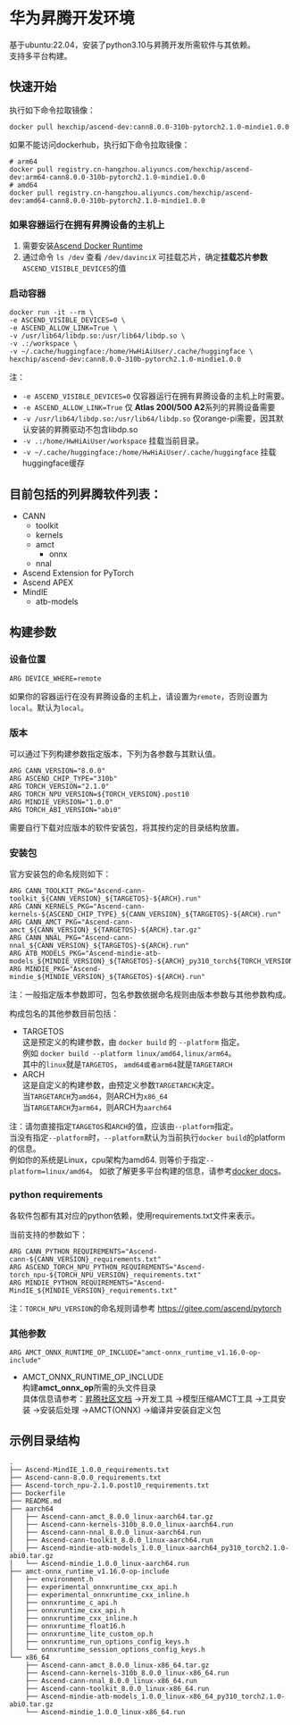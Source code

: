 # 华为昇腾开发环境

基于ubuntu:22.04，安装了python3.10与昇腾开发所需软件与其依赖。  
支持多平台构建。

## 快速开始

执行如下命令拉取镜像：

    docker pull hexchip/ascend-dev:cann8.0.0-310b-pytorch2.1.0-mindie1.0.0

如果不能访问dockerhub，执行如下命令拉取镜像：

    # arm64
    docker pull registry.cn-hangzhou.aliyuncs.com/hexchip/ascend-dev:arm64-cann8.0.0-310b-pytorch2.1.0-mindie1.0.0
    # amd64
    docker pull registry.cn-hangzhou.aliyuncs.com/hexchip/ascend-dev:amd64-cann8.0.0-310b-pytorch2.1.0-mindie1.0.0

### 如果容器运行在拥有昇腾设备的主机上

1. 需要安装[Ascend Docker Runtime](https://www.hiascend.com/document/detail/zh/mindx-dl/)
2. 通过命令 `ls /dev` 查看 `/dev/davinciX` 可挂载芯片，确定**挂载芯片参数**`ASCEND_VISIBLE_DEVICES`的值

### 启动容器

```
docker run -it --rm \
-e ASCEND_VISIBLE_DEVICES=0 \
-e ASCEND_ALLOW_LINK=True \
-v /usr/lib64/libdp.so:/usr/lib64/libdp.so \
-v .:/workspace \
-v ~/.cache/huggingface:/home/HwHiAiUser/.cache/huggingface \
hexchip/ascend-dev:cann8.0.0-310b-pytorch2.1.0-mindie1.0.0
```

注：  
- `-e ASCEND_VISIBLE_DEVICES=0` 仅容器运行在拥有昇腾设备的主机上时需要。
- `-e ASCEND_ALLOW_LINK=True` 仅 **Atlas 200I/500 A2**系列的昇腾设备需要
- `-v /usr/lib64/libdp.so:/usr/lib64/libdp.so` 仅orange-pi需要，因其默认安装的昇腾驱动不包含libdp.so
- `-v .:/home/HwHiAiUser/workspace` 挂载当前目录。
- `-v ~/.cache/huggingface:/home/HwHiAiUser/.cache/huggingface` 挂载huggingface缓存

## 目前包括的列昇腾软件列表：

- CANN
    - toolkit
    - kernels
    - amct
        - onnx
    - nnal
- Ascend Extension for PyTorch
- Ascend APEX
- MindIE
    - atb-models

## 构建参数

### 设备位置

    ARG DEVICE_WHERE=remote

如果你的容器运行在没有昇腾设备的主机上，请设置为`remote`，否则设置为`local`。默认为`local`。

### 版本

可以通过下列构建参数指定版本，下列为各参数与其默认值。

    ARG CANN_VERSION="8.0.0"
    ARG ASCEND_CHIP_TYPE="310b"
    ARG TORCH_VERSION="2.1.0"
    ARG TORCH_NPU_VERSION=${TORCH_VERSION}.post10
    ARG MINDIE_VERSION="1.0.0"
    ARG TORCH_ABI_VERSION="abi0"

需要自行下载对应版本的软件安装包，将其按约定的目录结构放置。

### 安装包

官方安装包的命名规则如下：

    ARG CANN_TOOLKIT_PKG="Ascend-cann-toolkit_${CANN_VERSION}_${TARGETOS}-${ARCH}.run"
    ARG CANN_KERNELS_PKG="Ascend-cann-kernels-${ASCEND_CHIP_TYPE}_${CANN_VERSION}_${TARGETOS}-${ARCH}.run"
    ARG CANN_AMCT_PKG="Ascend-cann-amct_${CANN_VERSION}_${TARGETOS}-${ARCH}.tar.gz"
    ARG CANN_NNAL_PKG="Ascend-cann-nnal_${CANN_VERSION}_${TARGETOS}-${ARCH}.run"
    ARG ATB_MODELS_PKG="Ascend-mindie-atb-models_${MINDIE_VERSION}_${TARGETOS}-${ARCH}_py310_torch${TORCH_VERSION}-${TORCH_ABI_VERSION}.tar.gz"
    ARG MINDIE_PKG="Ascend-mindie_${MINDIE_VERSION}_${TARGETOS}-${ARCH}.run"

注：一般指定版本参数即可，包名参数依据命名规则由版本参数与其他参数构成。

构成包名的其他参数目前包括：

- TARGETOS  
  这是预定义的构建参数，由 `docker build` 的 `--platform` 指定。  
  例如 `docker build --platform linux/amd64,linux/arm64`。  
  其中的`linux`就是`TARGETOS`， `amd64或者arm64`就是`TARGETARCH`
- ARCH  
  这是自定义的构建参数，由预定义参数`TARGETARCH`决定。  
  当`TARGETARCH`为`amd64`，则ARCH为`x86_64`  
  当`TARGETARCH`为`arm64`，则ARCH为`aarch64`

注：请勿直接指定`TARGETOS`和`ARCH`的值，应该由`--platform`指定。  
当没有指定`--platform`时，`--platform`默认为当前执行`docker build`的platform的信息。  
例如你的系统是Linux，cpu架构为amd64. 则等价于指定`--platform=linux/amd64`。
如欲了解更多平台构建的信息，请参考[docker docs](https://docs.docker.com/build/building/multi-platform/)。

### python requirements

各软件包都有其对应的python依赖，使用requirements.txt文件来表示。

当前支持的参数如下：

    ARG CANN_PYTHON_REQUIREMENTS="Ascend-cann-${CANN_VERSION}_requirements.txt"
    ARG ASCEND_TORCH_NPU_PYTHON_REQUIREMENTS="Ascend-torch_npu-${TORCH_NPU_VERSION}_requirements.txt"
    ARG MINDIE_PYTHON_REQUIREMENTS="Ascend-MindIE_${MINDIE_VERSION}_requirements.txt"

注：`TORCH_NPU_VERSION`的命名规则请参考 https://gitee.com/ascend/pytorch

### 其他参数

    ARG AMCT_ONNX_RUNTIME_OP_INCLUDE="amct-onnx_runtime_v1.16.0-op-include"

- AMCT_ONNX_RUNTIME_OP_INCLUDE  
  构建**amct_onnx_op**所需的头文件目录  
  具体信息请参考：[昇腾社区文档](https://www.hiascend.com/document/detail/zh/CANNCommunityEdition)
  ->开发工具
  ->模型压缩AMCT工具
  ->工具安装
  ->安装后处理
  ->AMCT(ONNX)
  ->编译并安装自定义包

## 示例目录结构

```
.
├── Ascend-MindIE_1.0.0_requirements.txt
├── Ascend-cann-8.0.0_requirements.txt
├── Ascend-torch_npu-2.1.0.post10_requirements.txt
├── Dockerfile
├── README.md
├── aarch64
│   ├── Ascend-cann-amct_8.0.0_linux-aarch64.tar.gz
│   ├── Ascend-cann-kernels-310b_8.0.0_linux-aarch64.run
│   ├── Ascend-cann-nnal_8.0.0_linux-aarch64.run
│   ├── Ascend-cann-toolkit_8.0.0_linux-aarch64.run
│   ├── Ascend-mindie-atb-models_1.0.0_linux-aarch64_py310_torch2.1.0-abi0.tar.gz
│   └── Ascend-mindie_1.0.0_linux-aarch64.run
├── amct-onnx_runtime_v1.16.0-op-include
│   ├── environment.h
│   ├── experimental_onnxruntime_cxx_api.h
│   ├── experimental_onnxruntime_cxx_inline.h
│   ├── onnxruntime_c_api.h
│   ├── onnxruntime_cxx_api.h
│   ├── onnxruntime_cxx_inline.h
│   ├── onnxruntime_float16.h
│   ├── onnxruntime_lite_custom_op.h
│   ├── onnxruntime_run_options_config_keys.h
│   └── onnxruntime_session_options_config_keys.h
└── x86_64
    ├── Ascend-cann-amct_8.0.0_linux-x86_64.tar.gz
    ├── Ascend-cann-kernels-310b_8.0.0_linux-x86_64.run
    ├── Ascend-cann-nnal_8.0.0_linux-x86_64.run
    ├── Ascend-cann-toolkit_8.0.0_linux-x86_64.run
    ├── Ascend-mindie-atb-models_1.0.0_linux-x86_64_py310_torch2.1.0-abi0.tar.gz
    └── Ascend-mindie_1.0.0_linux-x86_64.run
```